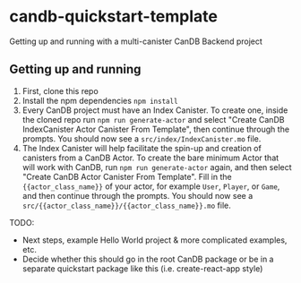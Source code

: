 # candb-quickstart-template
Getting up and running with a multi-canister CanDB Backend project

## Getting up and running

1. First, clone this repo
2. Install the npm dependencies `npm install`
3. Every CanDB project must have an Index Canister. To create one, inside the cloned repo run `npm run generate-actor` and select "Create CanDB IndexCanister Actor Canister From Template", then continue through the prompts. You should now see a `src/index/IndexCanister.mo` file.
4. The Index Canister will help facilitate the spin-up and creation of canisters from a CanDB Actor. To create the bare minimum Actor that will work with CanDB, run `npm run generate-actor` again, and then select "Create CanDB Actor Canister From Template". Fill in the `{{actor_class_name}}` of your actor, for example `User`, `Player`, or `Game`, and then continue through the prompts. You should now see a `src/{{actor_class_name}}/{{actor_class_name}}.mo` file.


TODO: 
- Next steps, example Hello World project & more complicated examples, etc.
- Decide whether this should go in the root CanDB package or be in a separate quickstart package like this (i.e. create-react-app style)


